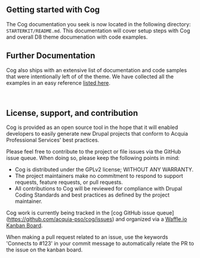 ## Getting started with Cog

The Cog documentation you seek is now located in the following directory: `STARTERKIT/README.md`. This documentation will cover setup steps with Cog and overall D8 theme documenation with code examples.

<!-- TODO: link to public readme when available -->

## Further Documentation

Cog also ships with an extensive list of documentation and code samples that were intentionally left of of the theme.
We have collected all the examples in an easy reference [listed here](STARTERKIT/_theming-guide/readme.md).

<br>

## License, support, and contribution

Cog is provided as an open source tool in the hope that it will enabled
developers to easily generate new Drupal projects that conform to Acquia
Professional Services' best practices.

Please feel free to contribute to the project or file issues via the GitHub
issue queue. When doing so, please keep the following points in mind:

* Cog is distributed under the GPLv2 license; WITHOUT ANY WARRANTY.
* The project maintainers make no commitment to respond to support requests,
  feature requests, or pull requests.
* All contributions to Cog will be reviewed for compliance with Drupal Coding
  Standards and best practices as defined by the project maintainer.

Cog work is currently being tracked in the [cog GitHub issue queue]
(https://github.com/acquia-pso/cog/issues) and organized via a
[Waffle.io Kanban Board](https://waffle.io/acquia-pso/cog).

When making a pull request related to an issue, use the keywords 'Connects to #123' in your commit message to automatically relate the PR to the issue on the kanban board.
